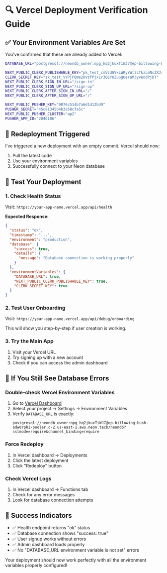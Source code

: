 # 🔍 Vercel Deployment Verification Guide

## ✅ Your Environment Variables Are Set
You've confirmed that these are already added to Vercel:

```bash
DATABASE_URL="postgresql://neondb_owner:npg_hq2jkuxTiWJ7@ep-billowing-bush-adw0rphi-pooler.c-2.us-east-1.aws.neon.tech/neondb?sslmode=require&channel_binding=require"

NEXT_PUBLIC_CLERK_PUBLISHABLE_KEY="pk_test_cmVzdGVkLWRyYWtlLTkzLmNsZXJrLmFjY291bnRzLmRldiQ"
CLERK_SECRET_KEY="sk_test_VYPjPQme20VzfPjxLr3QEYnZuGgOeYaM3yveodPjDT"
NEXT_PUBLIC_CLERK_SIGN_IN_URL="/sign-in"
NEXT_PUBLIC_CLERK_SIGN_UP_URL="/sign-up"
NEXT_PUBLIC_CLERK_AFTER_SIGN_IN_URL="/"
NEXT_PUBLIC_CLERK_AFTER_SIGN_UP_URL="/"

NEXT_PUBLIC_PUSHER_KEY="9076c514b7a6d1d12bd9"
PUSHER_SECRET="45c81345b4b3a58cfa5c"
NEXT_PUBLIC_PUSHER_CLUSTER="ap2"
PUSHER_APP_ID="2046106"
```

## 🚀 Redeployment Triggered
I've triggered a new deployment with an empty commit. Vercel should now:
1. Pull the latest code
2. Use your environment variables
3. Successfully connect to your Neon database

## 🧪 Test Your Deployment

### 1. Check Health Status
Visit: `https://your-app-name.vercel.app/api/health`

**Expected Response:**
```json
{
  "status": "ok",
  "timestamp": "...",
  "environment": "production",
  "database": {
    "success": true,
    "details": {
      "message": "Database connection is working properly"
    }
  },
  "environmentVariables": {
    "DATABASE_URL": true,
    "NEXT_PUBLIC_CLERK_PUBLISHABLE_KEY": true,
    "CLERK_SECRET_KEY": true
  }
}
```

### 2. Test User Onboarding
Visit: `https://your-app-name.vercel.app/api/debug/onboarding`

This will show you step-by-step if user creation is working.

### 3. Try the Main App
1. Visit your Vercel URL
2. Try signing up with a new account
3. Check if you can access the admin dashboard

## 🚨 If You Still See Database Errors

### Double-check Vercel Environment Variables
1. Go to [Vercel Dashboard](https://vercel.com/dashboard)
2. Select your project → Settings → Environment Variables
3. Verify `DATABASE_URL` is exactly:
   ```
   postgresql://neondb_owner:npg_hq2jkuxTiWJ7@ep-billowing-bush-adw0rphi-pooler.c-2.us-east-1.aws.neon.tech/neondb?sslmode=require&channel_binding=require
   ```

### Force Redeploy
1. In Vercel dashboard → Deployments
2. Click the latest deployment
3. Click "Redeploy" button

### Check Vercel Logs
1. In Vercel dashboard → Functions tab
2. Check for any error messages
3. Look for database connection attempts

## 🎉 Success Indicators
- ✅ Health endpoint returns "ok" status
- ✅ Database connection shows "success: true"
- ✅ User signup works without errors
- ✅ Admin dashboard loads properly
- ✅ No "DATABASE_URL environment variable is not set" errors

Your deployment should now work perfectly with all the environment variables properly configured!
